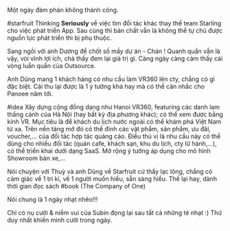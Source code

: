 Một ngày đàm phán không thành công.

#starfruit Thinking **Seriously** về việc tìm đối tác khác thay thế team Starling cho việc phát triển App. Sau cùng thì bản chất vẫn là không thể tự chủ được nguồn lực phát triển thì bị phụ thuộc.

Sang ngồi với anh Dương để chốt số mấy dự án - Chán ! Quanh quẩn vẫn là vậy, vòi vĩnh lợi ích, chả thấy đem lại giá trị gì. Càng ngày càng cảm thấy cái vòng luẩn quẩn của Outsource.

Anh Dũng mang 1 khách hàng có nhu cầu làm VR360 lên cty, chẳng có gì đặc biệt. Cái thu lại được là 1 ý tưởng khá hay mà có thể cân nhắc cho Panoee năm tới.

#idea Xây dựng cộng đồng dạng như Hanoi VR360, featuring các danh lam thắng cảnh của Hà Nội (hay bất kỳ địa phương khác); có thể xem được bằng kính VR. Mục tiêu là để khách du lịch nước ngoài có thể khám phá Việt Nam từ xa. Trên nền tảng mở đó có thể đính các vật phẩm, sản phẩm, ưu đãi, voucher,... của đối tác hợp tác quảng cáo. Điều thú vị là nhu cầu này có thể dùng cho nhiều đối tác (quán cafe, khách sạn, khu du lịch, cty lữ hành,...), có thể triển khai dưới dạng SaaS. Mở rộng ý tưởng áp dụng cho mô hình Showroom bán xe,...

Nói chuyện với Thuỳ và anh Dũng về Starfruit cứ thấy lạc lõng, chẳng có cảm giác về 1 tri kỉ, về 1 người muốn hiểu, sẵn sàng hiểu. Thế lại hay, dành thời gian đọc sách #book  (The Company of One)

Nói chung là 1 ngày nhạt nhẽo!!!

Chỉ có nụ cười & niềm vui của Subin đọng lại sau tất cả những tẻ nhạt :) Thứ duy nhất khiến mình cười trong ngày.